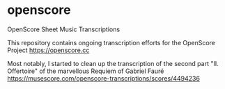 # openscore
OpenScore Sheet Music Transcriptions

This repository contains ongoing transcription efforts for the OpenScore Project https://openscore.cc

Most notably, I started to clean up the transcription of the second part "II. Offertoire" of the marvellous Requiem of Gabriel Fauré  https://musescore.com/openscore-transcriptions/scores/4494236
